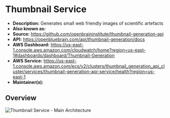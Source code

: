 # Thumbnail Service

- **Description:** Generates small web friendly images of scientific artefacts
- **Also known as:**
- **Source:** <https://github.com/openbraininstitute/thumbnail-generation-api>
- **API:** <https://openbluebrain.com/api/thumbnail-generation/docs>
- **AWS Dashboard:** <https://us-east-1.console.aws.amazon.com/cloudwatch/home?region=us-east-1#dashboards/dashboard/Thumbnail-Generation>
- **AWS Service:** <https://us-east-1.console.aws.amazon.com/ecs/v2/clusters/thumbnail_generation_api_cluster/services/thumbnail-generation-api-service/health?region=us-east-1>
- **Maintainer(s):**

## Overview

![Thumbnail Service - Main Architecture](resources/1_main.drawio.svg)
